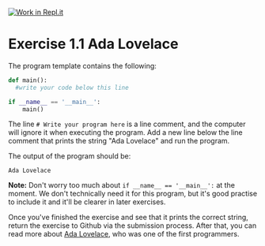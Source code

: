 [![Work in Repl.it](https://classroom.github.com/assets/work-in-replit-14baed9a392b3a25080506f3b7b6d57f295ec2978f6f33ec97e36a161684cbe9.svg)](https://classroom.github.com/online_ide?assignment_repo_id=2883621&assignment_repo_type=AssignmentRepo)
# Exercise 1.1 Ada Lovelace

The program template contains the following:

```python
def main():
  #write your code below this line

if __name__ == '__main__':
    main()
```

The line `# Write your program here` is a line comment, and the computer will ignore it when executing the program. Add a new line below the line comment that prints the string "Ada Lovelace" and run the program.

The output of the program should be:

```plaintext
Ada Lovelace
```

**Note:** Don't worry too much about `if __name__ == '__main__':` at the moment. We don't technically need it for this program, but it's good practise to include it and it'll be clearer in later exercises. 

Once you've finished the exercise and see that it prints the correct string, return the exercise to Github via the submission process. After that, you can read more about [Ada Lovelace](https://en.wikipedia.org/wiki/Ada_Lovelace), who was one of the first programmers.
